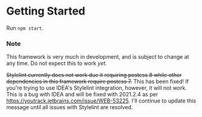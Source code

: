# Getting Started
Run `npm start`.
### Note
This framework is very much in development, and is subject to change at any time. Do not expect this to work *yet*.

~~Stylelint currently does not work due it requiring postcss 8 while other dependencies in this framework require postcss 7.~~ This has been fixed! If you're trying to use IDEA's Stylelint integration, however, it will not work. This is a bug with IDEA and will be fixed with 2021.2.4 as per https://youtrack.jetbrains.com/issue/WEB-53225. I'll continue to update this message until all issues with Stylelint are resolved.